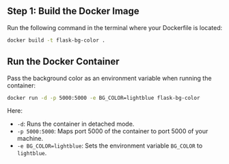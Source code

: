 ## Step 1: Build the Docker Image

Run the following command in the terminal where your Dockerfile is located:

```sh
docker build -t flask-bg-color .
```

## Run the Docker Container

Pass the background color as an environment variable when running the container:

```sh
docker run -d -p 5000:5000 -e BG_COLOR=lightblue flask-bg-color
```

Here:

- `-d`: Runs the container in detached mode.
- `-p 5000:5000`: Maps port 5000 of the container to port 5000 of your machine.
- `-e BG_COLOR=lightblue`: Sets the environment variable `BG_COLOR` to `lightblue`.